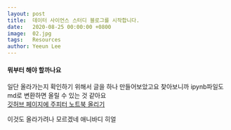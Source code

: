 ```yaml
---
layout: post
title:  데이터 사이언스 스터디 블로그를 시작합니다.
date:   2020-08-25 00:00:00 +0800
image:  02.jpg
tags:   Resources
author: Yeeun Lee
---
```


#### 뭐부터 해야 할까나요

일단 올라가는지 확인하기 위해서 글을 하나 만들어보았고요
찾아보니까 ipynb파일도 md로 변환하면 올릴 수 있는 것 같아요\
[깃허브 페이지에 주피터 노트북 올리기](https://chukycheese.github.io/translation/github/jupyter%20notebook/post-jupyter-notebooks-to-your-github-blog/)

이것도 올라가려나 모르겠네
애니바디 히얼